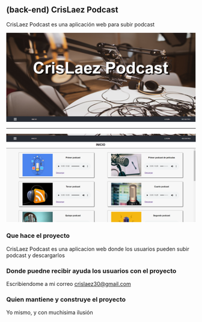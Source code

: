 ## (back-end) CrisLaez Podcast

CrisLaez Podcast es una aplicación web para subir podcast

<img src="https://github.com/crislaez/Front_End_Podcast/blob/master/src/img/foto_proyecto.PNG" />
<hr>
<img src="https://github.com/crislaez/Front_End_Podcast/blob/master/src/img/foto_proyecto_2.PNG" />

### Que hace el proyecto

CrisLaez Podcast es una aplicacion web donde los usuarios pueden subir podcast y descargarlos

 
### Donde puedne recibir ayuda los usuarios con el proyecto
 
Escribiendome a mi correo crislaez30@gmail.com

### Quien mantiene y construye el proyecto

Yo mismo, y con muchisima ilusión

